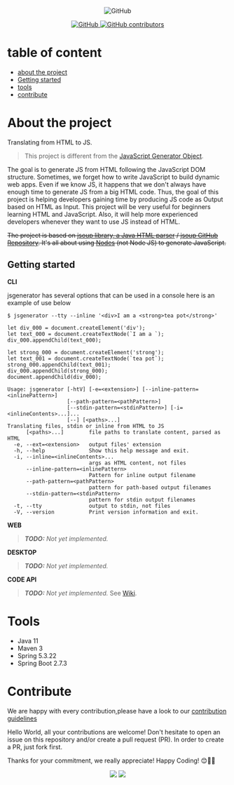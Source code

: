 
<p align="center">
<img alt="GitHub" src="https://github.com/osscameroon/js-generator/actions/workflows/maven.yml/badge.svg">
</p>
<p align="center">
 <a href="/LICENSE">
        <img alt="GitHub" src="https://img.shields.io/github/license/osscameroon/js-generator?color=%2360be86&style=for-the-badge">
    </a>
    <a href="https://github.com/devicons/devicon/graphs/contributors">
        <img alt="GitHub contributors" src="https://img.shields.io/github/contributors-anon/osscameroon/js-generator?color=%2360be86&style=for-the-badge">
    </a>
 </p>

# table of content
- [about the project](#about-the-project)
- [Getting started](#getting-started)
- [tools](#tools)
- [contribute](#contribute)


# About the project

Translating from HTML to JS.

> This project is different from the
> [JavaScript Generator Object](https://developer.mozilla.org/en-US/docs/Web/JavaScript/Reference/Global_Objects/Generator).
 
The goal is to generate JS  from HTML  following the JavaScript DOM structure. Sometimes, we forget how to write
JavaScript to build dynamic web apps. Even if we know JS, it happens that we don't always have enough time to generate
JS from a big HTML code. Thus, the goal of this project is helping developers gaining time by producing JS code as
Output based on HTML as Input. This project will be very useful for beginners learning HTML and JavaScript. Also, it
will help more experienced developers whenever they want to use JS instead of HTML.

<del>The project is based on [jsoup  library, a Java HTML parser](https://jsoup.org/) /
[jsoup GitHub Repository](https://github.com/jhy/jsoup/). It's all about using
[Nodes](https://github.com/jhy/jsoup/blob/master/src/main/java/org/jsoup/nodes/Node.java)
(not Node JS) to generate JavaScript.</del>


## Getting started

**CLI**

jsgenerator has several options that can be used in a console here is an example of use below

```shell
$ jsgenerator --tty --inline '<div>I am a <strong>tea pot</strong>'

let div_000 = document.createElement('div');
let text_000 = document.createTextNode(`I am a `);
div_000.appendChild(text_000);

let strong_000 = document.createElement('strong');
let text_001 = document.createTextNode(`tea pot`);
strong_000.appendChild(text_001);
div_000.appendChild(strong_000);
document.appendChild(div_000);
```


```text
Usage: jsgenerator [-htV] [-e=<extension>] [--inline-pattern=<inlinePattern>]
                   [--path-pattern=<pathPattern>]
                   [--stdin-pattern=<stdinPattern>] [-i=<inlineContents>...]...
                   [--] [<paths>...]
Translating files, stdin or inline from HTML to JS
      [<paths>...]        file paths to translate content, parsed as HTML
  -e, --ext=<extension>   output files' extension
  -h, --help              Show this help message and exit.
  -i, --inline=<inlineContents>...
                          args as HTML content, not files
      --inline-pattern=<inlinePattern>
                          Pattern for inline output filename
      --path-pattern=<pathPattern>
                          pattern for path-based output filenames
      --stdin-pattern=<stdinPattern>
                          pattern for stdin output filenames
  -t, --tty               output to stdin, not files
  -V, --version           Print version information and exit.
```

**WEB**

> ***TODO:** Not yet implemented.*

**DESKTOP**

> ***TODO:** Not yet implemented.*

**CODE API**

> ***TODO:** Not yet implemented.*
> See [Wiki](https://github.com/osscameroon/js-generator/wiki).

# Tools

+ Java 11
+ Maven 3
+ Spring 5.3.22
+ Spring Boot 2.7.3

# Contribute

We are happy with every contribution,please have a look to our [contribution guidelines](contributing.md)


Hello World, all your contributions are welcome! Don't hesitate to open an issue on this repository and/or create a pull
request (PR). In order to create a PR, just fork first.

Thanks for your commitment, we really appreciate! 
Happy Coding! 😊🎉💯

<div align="center">
    <img src="https://forthebadge.com/images/badges/built-with-love.svg" />
    <img src="https://forthebadge.com/images/badges/built-by-developers.svg" />
</div>
